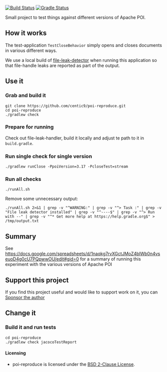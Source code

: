 [![Build Status](https://github.com/centic9/poi-reproduce/actions/workflows/gradle-build.yml/badge.svg)](https://github.com/centic9/poi-reproduce/actions)
[![Gradle Status](https://gradleupdate.appspot.com/centic9/poi-reproduce/status.svg?branch=main)](https://gradleupdate.appspot.com/centic9/poi-reproduce/status)

Small project to test things against different versions of Apache POI.

## How it works

The test-application `TestCloseBehavior` simply opens and closes documents in various 
different ways.

We use a local build of [file-leak-detector](https://github.com/jenkinsci/lib-file-leak-detector) when running
this application so that file-handle leaks are reported as part of the output.

## Use it

### Grab and build it

    git clone https://github.com/centic9/poi-reproduce.git
    cd poi-reproduce
    ./gradlew check

### Prepare for running

Check out file-leak-handler, build it locally and adjust te path to it
in `build.gradle`.

### Run single check for single version

    ./gradlew runClose -PpoiVersion=3.17 -PcloseTest=stream

### Run all checks

    ./runAll.sh

Remove some unnecessary output:

    ./runAll.sh 2>&1 | grep -v "^WARNING:" | grep -v "^> Task :" | grep -v "File leak detector installed" | grep -v "^----$" | grep -v "^> Run with --" | grep -v "^* Get more help at https://help.gradle.org$" > /tmp/output.txt

## Summary

See https://docs.google.com/spreadsheets/d/1naqkg7rvXGctJMoZ4blWb0n4vseuoD4g0cU7PQpwwOU/edit#gid=0
for a summary of running this experiment with the various versions of Apache POI

## Support this project

If you find this project useful and would like to support work on it, you can [Sponsor the author](https://github.com/sponsors/centic9)

## Change it

### Build it and run tests

    cd poi-reproduce
    ./gradlew check jacocoTestReport

#### Licensing

* poi-reproduce is licensed under the [BSD 2-Clause License].

[BSD 2-Clause License]: https://www.opensource.org/licenses/bsd-license.php
